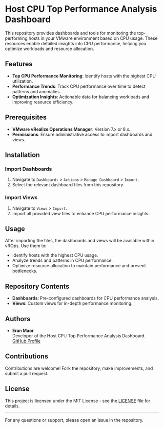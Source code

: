 # Host CPU Top Performance Analysis Dashboard

This repository provides dashboards and tools for monitoring the top-performing hosts in your VMware environment based on CPU usage. These resources enable detailed insights into CPU performance, helping you optimize workloads and resource allocation.

## Features
- **Top CPU Performance Monitoring**: Identify hosts with the highest CPU utilization.
- **Performance Trends**: Track CPU performance over time to detect patterns and anomalies.
- **Optimization Insights**: Actionable data for balancing workloads and improving resource efficiency.

## Prerequisites
- **VMware vRealize Operations Manager**: Version 7.x or 8.x.
- **Permissions**: Ensure administrative access to import dashboards and views.

## Installation

### Import Dashboards
1. Navigate to `Dashboards` > `Actions` > `Manage Dashboard` > `Import`.
2. Select the relevant dashboard files from this repository.

### Import Views
1. Navigate to `Views` > `Import`.
2. Import all provided view files to enhance CPU performance insights.

## Usage
After importing the files, the dashboards and views will be available within vROps. Use them to:
- Identify hosts with the highest CPU usage.
- Analyze trends and patterns in CPU performance.
- Optimize resource allocation to maintain performance and prevent bottlenecks.

## Repository Contents
- **Dashboards**: Pre-configured dashboards for CPU performance analysis.
- **Views**: Custom views for in-depth performance monitoring.

## Authors
- **Eran Maor**  
  Developer of the Host CPU Top Performance Analysis Dashboard. [GitHub Profile](https://github.com/emaor23)

## Contributions
Contributions are welcome! Fork the repository, make improvements, and submit a pull request.

## License
This project is licensed under the MIT License - see the [LICENSE](LICENSE) file for details.

---
For any questions or support, please open an issue in the repository.
